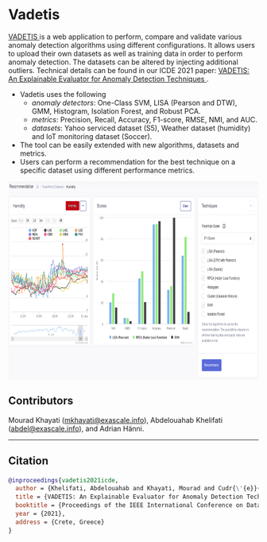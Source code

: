
# Vadetis

<a href = "vadetis.exascale.info">VADETIS </a> is a web application to perform, compare and validate various anomaly detection algorithms using different configurations. It allows users to upload their own datasets as well as training data in order to perform anomaly detection. The datasets can be altered by injecting additional outliers.  Technical details can be found in our ICDE 2021 paper:  <a href = "https://icde2021.gr">VADETIS: An Explainable Evaluator for Anomaly Detection Techniques </a>. 

- Vadetis uses the following
    - *anomaly detectors*: One-Class SVM, LISA (Pearson and DTW), GMM, Histogram, Isolation Forest, and Robust PCA.  
    - *metrics*: Precision, Recall, Accuracy, F1-score, RMSE, NMI, and AUC.
    - *datasets*: Yahoo serviced dataset (S5), Weather dataset (humidity) and IoT monitoring dataset (Soccer).
- The tool can be easily extended with new algorithms, datasets and  metrics.
- Users can perform a recommendation for the best technique on a specific dataset using different performance metrics.


<img img align="center" width="1000" height="400" src="vadetis_in_action.png" >

## Contributors
Mourad Khayati (mkhayati@exascale.info),  Abdelouahab Khelifati (abdel@exascale.info), and Adrian Hänni.

___

## Citation
```bibtex
@inproceedings{vadetis2021icde,
  author = {Khelifati, Abdelouahab and Khayati, Mourad and Cudr{\'{e}}{-}Mauroux, Philippe and Hänni, Adrian and Liu, Qian and Hauswirth, Manfred},
  title = {VADETIS: An Explainable Evaluator for Anomaly Detection Techniques},
  booktitle = {Proceedings of the IEEE International Conference on Data Engineering (ICDE 2021)},
  year = {2021},
  address = {Crete, Greece}
}
```

